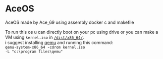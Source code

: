 # AceOS
AceOS made by Ace_69 using assembly docker c and makefile

To run this os u can directly boot on your pc using drive or you can make a VM using <code>kernel.iso</code> in <code><a href="https://github.com/Ace-69/AceOS/tree/main/dist/x86_64">/dist/x86_64/</a></code>.<br>
i suggest installing <a href="https://www.qemu.org/download/">qemu</a> and running this command:<br>
<code>qemu-system-x86_64 -cdrom kernel.iso -L "c:\program files\qemu"</code>
